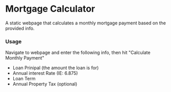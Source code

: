 # Mortgage Calculator
A static webpage that calculates a monthly mortgage payment based on the provided info. 

### Usage
Navigate to webpage and enter the following info, then hit "Calculate Monthly Payment"
* Loan Prinipal (the amount the loan is for)
* Annual interest Rate (IE: 6.875)
* Loan Term
* Annual Property Tax (optional)

